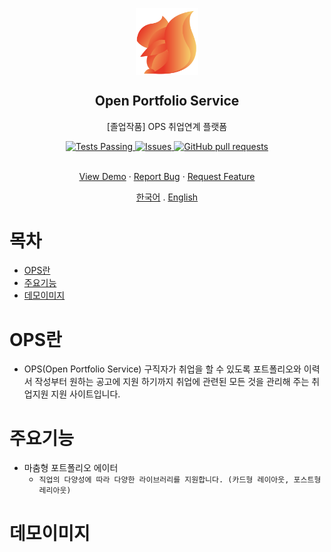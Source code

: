 <p align="center">
 <img width="100px" src="https://raw.githubusercontent.com/TaeKyeong97/ops/eebdd8036b295cfdb0997532f2593f545b850e74/%EB%A1%9C%EA%B3%A0.svg" align="center" alt="GitHub Readme Stats" />
 <h2 align="center">Open Portfolio Service</h2>
 <p align="center">[졸업작품] OPS 취업연계 플랫폼</p>
</p>

<p align="center">
  <a href="https://github.com/TaeKyeong97/ops/actions/new">
    <img alt="Tests Passing" src="https://github.com/anuraghazra/github-readme-stats/workflows/Test/badge.svg" />
  </a>
  <a href="https://github.com/TaeKyeong97/ops/issues">
    <img alt="Issues" src="https://img.shields.io/github/issues/TaeKyeong97/ops?color=0088ff" />
  </a>
  <a href="https://github.com/TaeKyeong97/ops/pulls">
    <img alt="GitHub pull requests" src="https://img.shields.io/github/issues-pr/TaeKyeong97/ops?color=0088ff" />
  </a>
  <br />
  <br />
</p>
 
<p align="center">
    <a href="#demo">View Demo</a>
    ·
    <a href="https://github.com/TaeKyeong97/ops/issues/new">Report Bug</a>
    ·
    <a href="https://github.com/TaeKyeong97/ops/issues/new">Request Feature</a>
</p>
 <p align="center">
    <a href="/readme_kr.md">한국어</a>
    .
    <a href="/docs/readme_us.md">English</a>
 </p>


# 목차
- [OPS란](#OPS란)
- [주요기능](#주요기능)
- [데모이미지](#데모이미지)

# OPS란
- OPS(Open Portfolio Service) 구직자가 취업을 할 수 있도록 포트폴리오와 이력서 작성부터 원하는 공고에 지원 하기까지 취업에 관련된 모든 것을 관리해 주는 취업지원 지원 사이트입니다.

# 주요기능
* 마춤형 포트폴리오 에이터
  * `직업의 다양성에 따라 다양한 라이브러리를 지원합니다. (카드형 레이아웃, 포스트형 레리아웃)`



# 데모이미지
